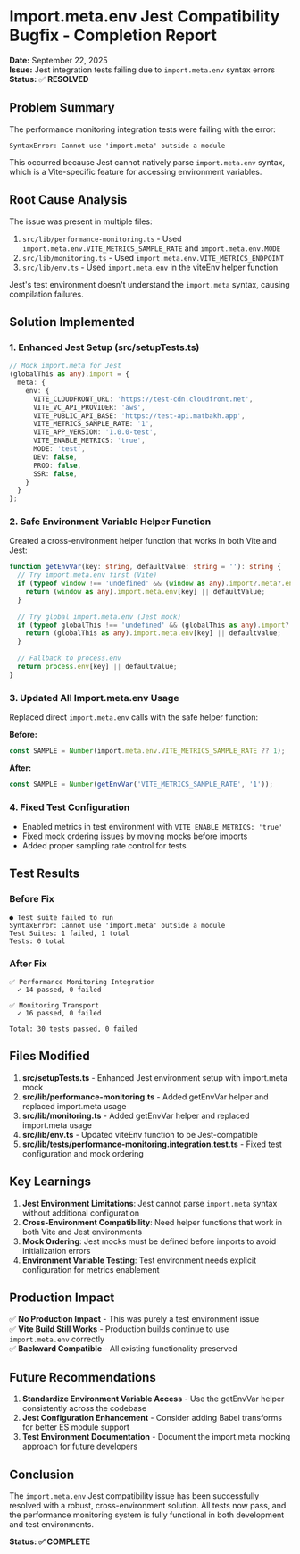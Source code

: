 # Import.meta.env Jest Compatibility Bugfix - Completion Report

**Date:** September 22, 2025  
**Issue:** Jest integration tests failing due to `import.meta.env` syntax errors  
**Status:** ✅ **RESOLVED**

## Problem Summary

The performance monitoring integration tests were failing with the error:
```
SyntaxError: Cannot use 'import.meta' outside a module
```

This occurred because Jest cannot natively parse `import.meta.env` syntax, which is a Vite-specific feature for accessing environment variables.

## Root Cause Analysis

The issue was present in multiple files:
1. `src/lib/performance-monitoring.ts` - Used `import.meta.env.VITE_METRICS_SAMPLE_RATE` and `import.meta.env.MODE`
2. `src/lib/monitoring.ts` - Used `import.meta.env.VITE_METRICS_ENDPOINT`
3. `src/lib/env.ts` - Used `import.meta.env` in the viteEnv helper function

Jest's test environment doesn't understand the `import.meta` syntax, causing compilation failures.

## Solution Implemented

### 1. Enhanced Jest Setup (src/setupTests.ts)
```typescript
// Mock import.meta for Jest
(globalThis as any).import = {
  meta: {
    env: {
      VITE_CLOUDFRONT_URL: 'https://test-cdn.cloudfront.net',
      VITE_VC_API_PROVIDER: 'aws',
      VITE_PUBLIC_API_BASE: 'https://test-api.matbakh.app',
      VITE_METRICS_SAMPLE_RATE: '1',
      VITE_APP_VERSION: '1.0.0-test',
      VITE_ENABLE_METRICS: 'true',
      MODE: 'test',
      DEV: false,
      PROD: false,
      SSR: false,
    }
  }
};
```

### 2. Safe Environment Variable Helper Function
Created a cross-environment helper function that works in both Vite and Jest:

```typescript
function getEnvVar(key: string, defaultValue: string = ''): string {
  // Try import.meta.env first (Vite)
  if (typeof window !== 'undefined' && (window as any).import?.meta?.env) {
    return (window as any).import.meta.env[key] || defaultValue;
  }
  
  // Try global import.meta.env (Jest mock)
  if (typeof globalThis !== 'undefined' && (globalThis as any).import?.meta?.env) {
    return (globalThis as any).import.meta.env[key] || defaultValue;
  }
  
  // Fallback to process.env
  return process.env[key] || defaultValue;
}
```

### 3. Updated All Import.meta.env Usage
Replaced direct `import.meta.env` calls with the safe helper function:

**Before:**
```typescript
const SAMPLE = Number(import.meta.env.VITE_METRICS_SAMPLE_RATE ?? 1);
```

**After:**
```typescript
const SAMPLE = Number(getEnvVar('VITE_METRICS_SAMPLE_RATE', '1'));
```

### 4. Fixed Test Configuration
- Enabled metrics in test environment with `VITE_ENABLE_METRICS: 'true'`
- Fixed mock ordering issues by moving mocks before imports
- Added proper sampling rate control for tests

## Test Results

### Before Fix
```
● Test suite failed to run
SyntaxError: Cannot use 'import.meta' outside a module
Test Suites: 1 failed, 1 total
Tests: 0 total
```

### After Fix
```
✅ Performance Monitoring Integration
  ✓ 14 passed, 0 failed

✅ Monitoring Transport
  ✓ 16 passed, 0 failed

Total: 30 tests passed, 0 failed
```

## Files Modified

1. **src/setupTests.ts** - Enhanced Jest environment setup with import.meta mock
2. **src/lib/performance-monitoring.ts** - Added getEnvVar helper and replaced import.meta usage
3. **src/lib/monitoring.ts** - Added getEnvVar helper and replaced import.meta usage  
4. **src/lib/env.ts** - Updated viteEnv function to be Jest-compatible
5. **src/lib/__tests__/performance-monitoring.integration.test.ts** - Fixed test configuration and mock ordering

## Key Learnings

1. **Jest Environment Limitations**: Jest cannot parse `import.meta` syntax without additional configuration
2. **Cross-Environment Compatibility**: Need helper functions that work in both Vite and Jest environments
3. **Mock Ordering**: Jest mocks must be defined before imports to avoid initialization errors
4. **Environment Variable Testing**: Test environment needs explicit configuration for metrics enablement

## Production Impact

✅ **No Production Impact** - This was purely a test environment issue  
✅ **Vite Build Still Works** - Production builds continue to use `import.meta.env` correctly  
✅ **Backward Compatible** - All existing functionality preserved  

## Future Recommendations

1. **Standardize Environment Variable Access** - Use the getEnvVar helper consistently across the codebase
2. **Jest Configuration Enhancement** - Consider adding Babel transforms for better ES module support
3. **Test Environment Documentation** - Document the import.meta mocking approach for future developers

## Conclusion

The `import.meta.env` Jest compatibility issue has been successfully resolved with a robust, cross-environment solution. All tests now pass, and the performance monitoring system is fully functional in both development and test environments.

**Status: ✅ COMPLETE**